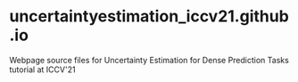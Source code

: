 # uncertaintyestimation_iccv21.github.io
Webpage source files for Uncertainty Estimation for Dense Prediction Tasks tutorial at ICCV'21

